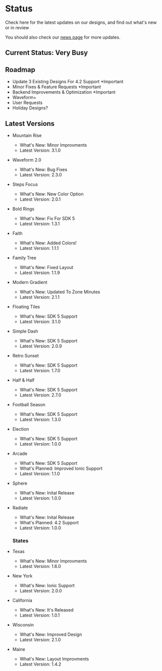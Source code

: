 # Status
Check here for the latest updates on our designs, and find out what's new or in review

You should also check our [news page](https://momentric-9b1d4.web.app/News) for more updates.

## Current Status: Very Busy

## Roadmap
- Update 3 Existing Designs For 4.2 Support *Important
- Minor Fixes & Feature Requests *Important
- Backend Improvements & Optimization *Important
- Waveform+
- User Requests
- Holiday Designs?

## Latest Versions

- Mountain Rise
  - What's New: Minor Improvments
  - Latest Version: 3.1.0
  
- Waveform 2.0
  - What's New: Bug Fixes
  - Latest Version: 2.3.0
  
- Steps Focus
  - What's New: New Color Option
  - Latest Version: 2.0.1
  
- Bold Rings
  - What's New: Fix For SDK 5
  - Latest Version: 1.3.1
  
- Faith
  - What's New: Added Colors!
  - Latest Version: 1.1.1
  
- Family Tree
  - What's New: Fixed Layout
  - Latest Version: 1.1.9
  
- Modern Gradient
  - What's New: Updated To Zone Minutes
  - Latest Version: 2.1.1
  
- Floating Tiles
  - What's New:  SDK 5 Support
  - Latest Version: 3.1.0
  
- Simple Dash
  - What's New: SDK 5 Support
  - Latest Version: 2.0.9
  
- Retro Sunset
  - What's New: SDK 5 Support
  - Latest Version: 1.7.0
  
- Half & Half
  - What's New: SDK 5 Support
  - Latest Version: 2.7.0
  
- Football Season
  - What's New: SDK 5 Support
  - Latest Version: 1.3.0
  
- Election
  - What's New: SDK 5 Support
  - Latest Version: 1.0.0
  
- Arcade
  - What's New: SDK 5 Support
  - What's Planned: Improved Ionic Support
  - Latest Version: 1.1.0

- Sphere
  - What's New: Inital Release
  - Latest Version: 1.0.0

- Radiate
  - What's New: Inital Release
  - What's Planned: 4.2 Support
  - Latest Version: 1.0.0
  
  ### States
  
- Texas
  - What's New: Minor Improvments
  - Latest Version: 1.6.0
  
- New York
  - What's New: Ionic Support
  - Latest Version: 2.0.0
  
- California
  - What's New: It's Released
  - Latest Version: 1.0.1
  
- Wisconsin
  - What's New: Improved Design
  - Latest Version: 2.1.0
  
- Maine
  - What's New: Layout Improvments
  - Latest Version: 1.4.2
